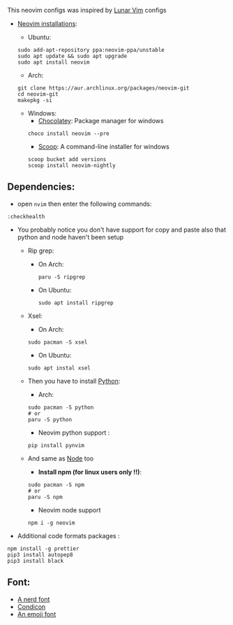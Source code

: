 This neovim configs was inspired by [Lunar Vim](https://github.com/LunarVim/Neovim-from-scratch) configs

- [Neovim installations](https://github.com/neovim/neovim/wiki/Installing-Neovim):

  - Ubuntu:

  ```fish
  sudo add-apt-repository ppa:neovim-ppa/unstable
  sudo apt update && sudo apt upgrade
  sudo apt install neovim
  ```

  - Arch:

  ```
  git clone https://aur.archlinux.org/packages/neovim-git
  cd neovim-git
  makepkg -si
  ```

  - Windows:
    - [Chocolatey](https://chocolatey.org/install): Package manager for windows
    ```
    choco install neovim --pre
    ```
    - [Scoop](https://scoop.sh/): A command-line installer for windows
    ```
    scoop bucket add versions
    scoop install neovim-nightly
    ```

## Dependencies:

- open `nvim` then enter the following commands:

```
:checkhealth
```

- You probably notice you don't have support for copy and paste also that python and node haven't been setup

  - Rip grep:

    - On Arch:

      ```
      paru -S ripgrep
      ```

    - On Ubuntu:
      ```
      sudo apt install ripgrep
      ```

  - Xsel:
    - On Arch:
    ```
    sudo pacman -S xsel
    ```
    - On Ubuntu:
    ```
    sudo apt instal xsel
    ```
  - Then you have to install [Python](https://www.python.org/downloads/):

    - Arch:

    ```
    sudo pacman -S python
    # or
    paru -S python
    ```

    - Neovim python support :

    ```
    pip install pynvim
    ```

  - And same as [Node](https://nodejs.org/en/download/) too
    - **Install npm (for linux users only !!)**:
    ```
    sudo pacman -S npm
    # or
    paru -S npm
    ```
    - Neovim node support
    ```
    npm i -g neovim
    ```

- Additional code formats packages :

```
npm install -g prettier
pip3 install autopep8
pip3 install black
```

## Font:

- [A nerd font](https://www.nerdfonts.com/font-downloads)
- [Condicon](https://github.com/microsoft/vscode-codicons/raw/main/dist/codicon.ttf)
- [An emoji font](https://github.com/googlefonts/noto-emoji/blob/main/fonts/NotoColorEmoji.ttf)
